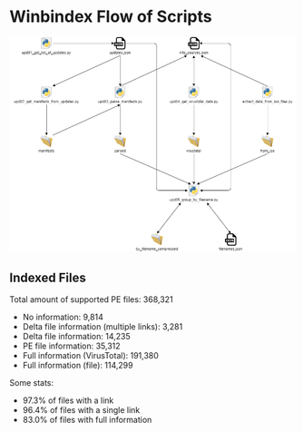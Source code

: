# Winbindex Flow of Scripts

![winbindex-scripts-flow.png](winbindex-scripts-flow.png)

## Indexed Files

<!--FileStats-->
Total amount of supported PE files: 368,321

* No information: 9,814
* Delta file information (multiple links): 3,281
* Delta file information: 14,235
* PE file information: 35,312
* Full information (VirusTotal): 191,380
* Full information (file): 114,299

Some stats:

* 97.3% of files with a link
* 96.4% of files with a single link
* 83.0% of files with full information
<!--/FileStats-->
